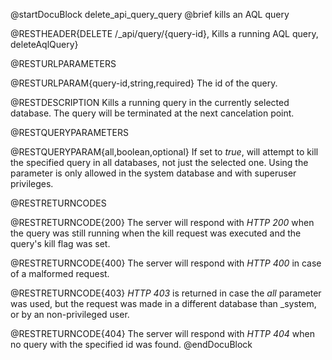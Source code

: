 
@startDocuBlock delete_api_query_query
@brief kills an AQL query

@RESTHEADER{DELETE /_api/query/{query-id}, Kills a running AQL query, deleteAqlQuery}

@RESTURLPARAMETERS

@RESTURLPARAM{query-id,string,required}
The id of the query.

@RESTDESCRIPTION
Kills a running query in the currently selected database. The query will be 
terminated at the next cancelation point.

@RESTQUERYPARAMETERS

@RESTQUERYPARAM{all,boolean,optional}
If set to *true*, will attempt to kill the specified query in all databases, 
not just the selected one.
Using the parameter is only allowed in the system database and with superuser
privileges.

@RESTRETURNCODES

@RESTRETURNCODE{200}
The server will respond with *HTTP 200* when the query was still running when
the kill request was executed and the query's kill flag was set.

@RESTRETURNCODE{400}
The server will respond with *HTTP 400* in case of a malformed request.

@RESTRETURNCODE{403}
*HTTP 403* is returned in case the *all* parameter was used, but the request
was made in a different database than _system, or by an non-privileged user.

@RESTRETURNCODE{404}
The server will respond with *HTTP 404* when no query with the specified
id was found.
@endDocuBlock
